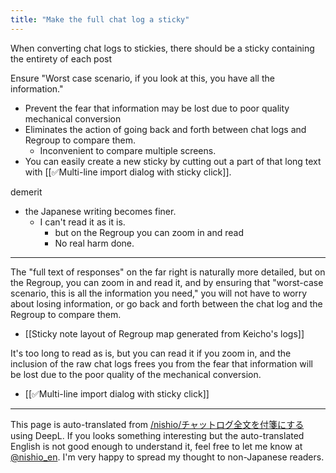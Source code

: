 ```yaml
---
title: "Make the full chat log a sticky"
---
```


When converting chat logs to stickies, there should be a sticky containing the entirety of each post

Ensure "Worst case scenario, if you look at this, you have all the information."
- Prevent the fear that information may be lost due to poor quality mechanical conversion
- Eliminates the action of going back and forth between chat logs and Regroup to compare them.
    - Inconvenient to compare multiple screens.
- You can easily create a new sticky by cutting out a part of that long text with [[✅Multi-line import dialog with sticky click]].

demerit
- the Japanese writing becomes finer.
    - I can't read it as it is.
        - but on the Regroup you can zoom in and read
        - No real harm done.

---
The "full text of responses" on the far right is naturally more detailed, but on the Regroup, you can zoom in and read it, and by ensuring that "worst-case scenario, this is all the information you need," you will not have to worry about losing information, or go back and forth between the chat log and the Regroup to compare them.
- [[Sticky note layout of Regroup map generated from Keicho's logs]]

It's too long to read as is, but you can read it if you zoom in, and the inclusion of the raw chat logs frees you from the fear that information will be lost due to the poor quality of the mechanical conversion.
- [[✅Multi-line import dialog with sticky click]]

---
This page is auto-translated from [/nishio/チャットログ全文を付箋にする](https://scrapbox.io/nishio/チャットログ全文を付箋にする) using DeepL. If you looks something interesting but the auto-translated English is not good enough to understand it, feel free to let me know at [@nishio_en](https://twitter.com/nishio_en). I'm very happy to spread my thought to non-Japanese readers.
